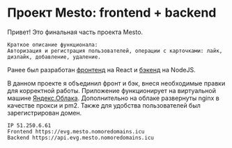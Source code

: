 # Проект Mesto: frontend + backend

Привет! Это финальная часть проекта Mesto.

```
Краткое описание функционала:
Авторизация и регистрация пользователей, операции с карточками: лайк, дизлайк, добавление, удаление.
```

Ранее был разработан [фронтенд](https://github.com/evgboch/react-mesto-auth) на React и [бэкенд](https://github.com/evgboch/express-mesto-gha) на NodeJS.

В данном проекте я объединил фронт и бэк, внеся необходимые правки для корректной работы. Приложение функционирует на виртуальной машине [Яндекс.Облака](https://console.cloud.yandex.ru/cloud/b1g7qemsq9h662hk3f7q). Дополнительно на облаке развернуты nginx в качестве прокси и pm2. Также для удобства пользователей был зарегистрирован домен.

```
IP 51.250.6.61
Frontend https://evg.mesto.nomoredomains.icu
Backend https://api.evg.mesto.nomoredomains.icu
```